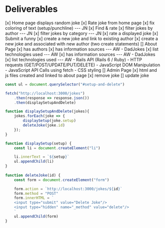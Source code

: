 
# Deliverables 

[x] Home page displays random joke
  [x] Rate joke from home page
  [x] fix coloring of text (setup/punchline) --- JN
[x] Find & rate
  [x] filter jokes by author --- JN
  [x] filter jokes by category --- JN 
  [x] rate a displayed joke 
[x] Submit a funny 
  [x] create a new joke and link to existing author 
  [x] create a new joke and associated with new author (two create statements)
[] About Page 
  [x] has authors 
  [x] has information sources --- AW 
    - DadJokes 
  [x] list technologies used --- AW 
  [x] has information sources --- AW 
    - DadJokes 
  [x] list technologies used --- AW 
    - Rails API (Rails 6 / Ruby) 
    - HTTP requests (GET/POST/UPDATE/PUT/DELETE)
    - JavaScript DOM Manipulation 
    - JavaScript API Calls using fetch 
    - CSS styling 
[] Admin Page 
  [x] html and js files created and linked to about page
  [x] remove joke 
  [] update joke 





```js
const ul = document.querySelector("#setup-and-delete")

fetch("http://localhost:3000/jokes")
    .then(response => response.json())
    .then(displaySetupAndDelete)

function displaySetupAndDelete(jokes){
    jokes.forEach(joke => {
        displaySetup(joke.setup)
        deleteJoke(joke.id)
    });
}

function displaySetup(setup) {
    const li = document.createElement("li")

    li.innerText = `${setup}`
    ul.appendChild(li)
}
    
function deleteJoke(id) {
    const form = document.createElement("form")

    form.action = `http://localhost:3000/jokes/${id}`
    form.method = "POST"
    form.innerHTML = `
    <input type="submit" value="Delete Joke"/>
    <input type="hidden" name="_method" value="delete"/>
    `
    ul.appendChild(form)
}
```